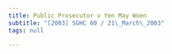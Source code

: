 ```yaml
---
title: Public Prosecutor v Yen May Woen
subtitle: "[2003] SGHC 60 / 21\_March\_2003"
tags: null

---
```



